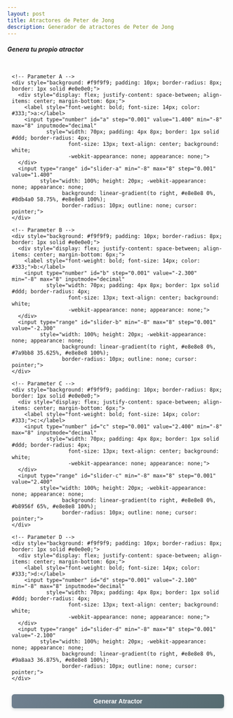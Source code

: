 ```yaml
---
layout: post
title: Atractores de Peter de Jong
description: Generador de atractores de Peter de Jong
---
```

##### Genera tu propio atractor

<div style="padding: 10px; max-width: 100%; box-sizing: border-box;">
  <!-- Parameter Controls -->
  <div style="display: grid; gap: 12px; margin-bottom: 15px;">
    
    <!-- Parameter A -->
    <div style="background: #f9f9f9; padding: 10px; border-radius: 8px; border: 1px solid #e0e0e0;">
      <div style="display: flex; justify-content: space-between; align-items: center; margin-bottom: 6px;">
        <label style="font-weight: bold; font-size: 14px; color: #333;">a:</label>
        <input type="number" id="a" step="0.001" value="1.400" min="-8" max="8" inputmode="decimal" 
               style="width: 70px; padding: 4px 8px; border: 1px solid #ddd; border-radius: 4px; 
                      font-size: 13px; text-align: center; background: white; 
                      -webkit-appearance: none; appearance: none;">
      </div>
      <input type="range" id="slider-a" min="-8" max="8" step="0.001" value="1.400" 
             style="width: 100%; height: 20px; -webkit-appearance: none; appearance: none; 
                    background: linear-gradient(to right, #e8e8e8 0%, #8db4a0 58.75%, #e8e8e8 100%); 
                    border-radius: 10px; outline: none; cursor: pointer;">
    </div>
    
    <!-- Parameter B -->
    <div style="background: #f9f9f9; padding: 10px; border-radius: 8px; border: 1px solid #e0e0e0;">
      <div style="display: flex; justify-content: space-between; align-items: center; margin-bottom: 6px;">
        <label style="font-weight: bold; font-size: 14px; color: #333;">b:</label>
        <input type="number" id="b" step="0.001" value="-2.300" min="-8" max="8" inputmode="decimal" 
               style="width: 70px; padding: 4px 8px; border: 1px solid #ddd; border-radius: 4px; 
                      font-size: 13px; text-align: center; background: white; 
                      -webkit-appearance: none; appearance: none;">
      </div>
      <input type="range" id="slider-b" min="-8" max="8" step="0.001" value="-2.300" 
             style="width: 100%; height: 20px; -webkit-appearance: none; appearance: none; 
                    background: linear-gradient(to right, #e8e8e8 0%, #7a9bb8 35.625%, #e8e8e8 100%); 
                    border-radius: 10px; outline: none; cursor: pointer;">
    </div>
    
    <!-- Parameter C -->
    <div style="background: #f9f9f9; padding: 10px; border-radius: 8px; border: 1px solid #e0e0e0;">
      <div style="display: flex; justify-content: space-between; align-items: center; margin-bottom: 6px;">
        <label style="font-weight: bold; font-size: 14px; color: #333;">c:</label>
        <input type="number" id="c" step="0.001" value="2.400" min="-8" max="8" inputmode="decimal" 
               style="width: 70px; padding: 4px 8px; border: 1px solid #ddd; border-radius: 4px; 
                      font-size: 13px; text-align: center; background: white; 
                      -webkit-appearance: none; appearance: none;">
      </div>
      <input type="range" id="slider-c" min="-8" max="8" step="0.001" value="2.400" 
             style="width: 100%; height: 20px; -webkit-appearance: none; appearance: none; 
                    background: linear-gradient(to right, #e8e8e8 0%, #b8956f 65%, #e8e8e8 100%); 
                    border-radius: 10px; outline: none; cursor: pointer;">
    </div>
    
    <!-- Parameter D -->
    <div style="background: #f9f9f9; padding: 10px; border-radius: 8px; border: 1px solid #e0e0e0;">
      <div style="display: flex; justify-content: space-between; align-items: center; margin-bottom: 6px;">
        <label style="font-weight: bold; font-size: 14px; color: #333;">d:</label>
        <input type="number" id="d" step="0.001" value="-2.100" min="-8" max="8" inputmode="decimal" 
               style="width: 70px; padding: 4px 8px; border: 1px solid #ddd; border-radius: 4px; 
                      font-size: 13px; text-align: center; background: white; 
                      -webkit-appearance: none; appearance: none;">
      </div>
      <input type="range" id="slider-d" min="-8" max="8" step="0.001" value="-2.100" 
             style="width: 100%; height: 20px; -webkit-appearance: none; appearance: none; 
                    background: linear-gradient(to right, #e8e8e8 0%, #9a8aa3 36.875%, #e8e8e8 100%); 
                    border-radius: 10px; outline: none; cursor: pointer;">
    </div>
    
  </div>
  
  <!-- Generate Button -->
  <button onclick="draw()" 
          style="width: 100%; padding: 8px; background: linear-gradient(135deg, #708090 0%, #556b70 100%); 
                 color: white; border: none; border-radius: 6px; font-size: 14px; font-weight: bold; 
                 cursor: pointer; box-shadow: 0 2px 6px rgba(85, 107, 112, 0.3); 
                 transition: all 0.3s ease; touch-action: manipulation;">
    Generar Atractor
  </button>
  
</div>

<div id="warning" style="color: red; font-weight: bold; margin-top: 10px; display: none;">
  Los parámetros no son válidos.
</div>

<canvas id="canvas" style="background-color:#f8f8f8; margin-top: 15px; width: 100%; height: auto; max-width: 800px;"></canvas>

<style>
  /* Custom slider thumb styles for better mobile experience */
  input[type="range"]::-webkit-slider-thumb {
    -webkit-appearance: none;
    appearance: none;
    width: 18px;
    height: 18px;
    background: white;
    border: 2px solid #555;
    border-radius: 50%;
    cursor: pointer;
    box-shadow: 0 1px 4px rgba(0,0,0,0.2);
    transition: all 0.2s ease;
  }
  
  input[type="range"]::-webkit-slider-thumb:active {
    transform: scale(1.1);
    box-shadow: 0 2px 6px rgba(0,0,0,0.3);
  }
  
  input[type="range"]::-moz-range-thumb {
    width: 18px;
    height: 18px;
    background: white;
    border: 2px solid #555;
    border-radius: 50%;
    cursor: pointer;
    box-shadow: 0 1px 4px rgba(0,0,0,0.2);
    transition: all 0.2s ease;
  }
  
  input[type="range"]::-moz-range-thumb:active {
    transform: scale(1.1);
  }
  
  /* Input number styling for iOS */
  input[type="number"] {
    -webkit-border-radius: 4px;
    -moz-border-radius: 4px;
  }
  
  input[type="number"]:focus {
    border-color: #708090;
    box-shadow: 0 0 0 2px rgba(112, 128, 144, 0.2);
    outline: none;
  }
  
  /* Button hover effect */
  button:hover {
    transform: translateY(-1px);
    box-shadow: 0 3px 8px rgba(85, 107, 112, 0.4) !important;
  }
  
  button:active {
    transform: translateY(0);
    box-shadow: 0 1px 3px rgba(85, 107, 112, 0.3) !important;
  }
  
  /* Responsive adjustments for very small screens */
  @media (max-width: 320px) {
    div[style*="padding: 10px"] {
      padding: 8px !important;
    }
    
    div[style*="gap: 12px"] {
      gap: 10px !important;
    }
    
    input[type="number"] {
      width: 65px !important;
      font-size: 12px !important;
    }
  }
</style>

<script>
  let canvas = document.getElementById('canvas');
  let ctx = canvas.getContext('2d');
  
  function resizeCanvas() {
    const size = Math.min(window.innerWidth - 20, 800);
    canvas.width = size;
    canvas.height = size;
  }
  
  window.addEventListener('resize', () => {
    resizeCanvas();
    draw();
  });
  
  function draw() {
    resizeCanvas();
    const a = parseFloat(document.getElementById('a').value);
    const b = parseFloat(document.getElementById('b').value);
    const c = parseFloat(document.getElementById('c').value);
    const d = parseFloat(document.getElementById('d').value);
    const warning = document.getElementById('warning');
    warning.style.display = 'none';
    
    ctx.fillStyle = '#f8f8f8';
    ctx.fillRect(0, 0, canvas.width, canvas.height);
    
    const width = canvas.width;
    const height = canvas.height;
    const n = 500000;
    const xVals = new Array(n);
    const yVals = new Array(n);
    
    let x = 0.1, y = 0.1;
    let minX = Infinity, maxX = -Infinity;
    let minY = Infinity, maxY = -Infinity;
    
    try {
      for (let i = 0; i < n; i++) {
        const newX = Math.sin(a * y) - Math.cos(b * x);
        const newY = Math.sin(c * x) - Math.cos(d * y);
        x = newX;
        y = newY;
        xVals[i] = x;
        yVals[i] = y;
        
        if (!isFinite(x) || !isFinite(y)) throw 'NaN detected';
        
        if (i > 100) {
          minX = Math.min(minX, x);
          maxX = Math.max(maxX, x);
          minY = Math.min(minY, y);
          maxY = Math.max(maxY, y);
        }
      }
    } catch (e) {
      warning.style.display = 'block';
      return;
    }
    
    const rangeX = maxX - minX;
    const rangeY = maxY - minY;
    const scale = 0.9 * Math.min(width / rangeX, height / rangeY);
    const offsetX = width / 2 - scale * (minX + maxX) / 2;
    const offsetY = height / 2 - scale * (minY + maxY) / 2;
    
    ctx.fillStyle = '#2c3e50';
    ctx.globalAlpha = 0.4;
    
    for (let i = 0; i < n; i++) {
      const px = scale * xVals[i] + offsetX;
      const py = scale * yVals[i] + offsetY;
      ctx.fillRect(px, py, 0.3, 0.3);
    }
    
    ctx.globalAlpha = 1.0;
  }
  
  // Sync sliders with input boxes
  function syncSliderToInput(param) {
    const input = document.getElementById(param);
    const slider = document.getElementById('slider-' + param);
    
    input.addEventListener('input', function() {
      let value = parseFloat(this.value);
      if (isNaN(value)) value = 0;
      value = Math.max(-8, Math.min(8, value));
      slider.value = value;
      updateSliderBackground(param, value);
    });
    
    slider.addEventListener('input', function() {
      const value = parseFloat(this.value);
      input.value = value.toFixed(3);
      updateSliderBackground(param, value);
    });
  }
  
  // Update slider background to show current position
  function updateSliderBackground(param, value) {
    const slider = document.getElementById('slider-' + param);
    const percentage = ((value + 8) / 16) * 100;
    
    const colors = {
      'a': '#8db4a0',
      'b': '#7a9bb8', 
      'c': '#b8956f',
      'd': '#9a8aa3'
    };
    
    const color = colors[param];
    slider.style.background = `linear-gradient(to right, #e8e8e8 0%, ${color} ${percentage}%, #e8e8e8 100%)`;
  }
  
  // Initialize synchronization for all parameters
  ['a', 'b', 'c', 'd'].forEach(param => {
    syncSliderToInput(param);
    const value = parseFloat(document.getElementById(param).value);
    updateSliderBackground(param, value);
  });
  
  // Add haptic feedback for iOS (if supported)
  if ('vibrate' in navigator) {
    document.querySelectorAll('input[type="range"]').forEach(slider => {
      slider.addEventListener('input', () => {
        navigator.vibrate(10); // Light haptic feedback
      });
    });
  }
  
  // Initial draw
  draw();
</script>
